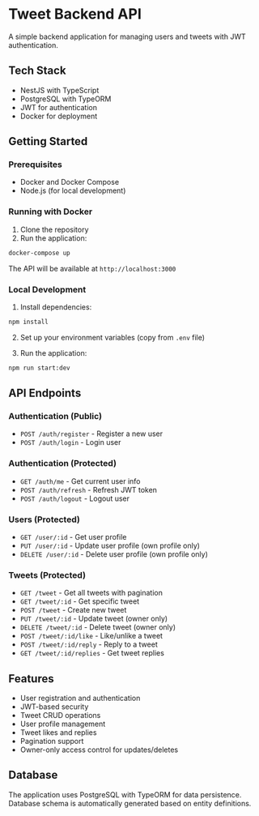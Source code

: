 # Tweet Backend API

A simple backend application for managing users and tweets with JWT authentication.

## Tech Stack

- NestJS with TypeScript
- PostgreSQL with TypeORM
- JWT for authentication
- Docker for deployment

## Getting Started

### Prerequisites
- Docker and Docker Compose
- Node.js (for local development)

### Running with Docker

1. Clone the repository
2. Run the application:
```bash
docker-compose up
```

The API will be available at `http://localhost:3000`

### Local Development

1. Install dependencies:
```bash
npm install
```

2. Set up your environment variables (copy from `.env` file)

3. Run the application:
```bash
npm run start:dev
```

## API Endpoints

### Authentication (Public)
- `POST /auth/register` - Register a new user
- `POST /auth/login` - Login user

### Authentication (Protected)
- `GET /auth/me` - Get current user info
- `POST /auth/refresh` - Refresh JWT token
- `POST /auth/logout` - Logout user

### Users (Protected)
- `GET /user/:id` - Get user profile
- `PUT /user/:id` - Update user profile (own profile only)
- `DELETE /user/:id` - Delete user profile (own profile only)

### Tweets (Protected)
- `GET /tweet` - Get all tweets with pagination
- `GET /tweet/:id` - Get specific tweet
- `POST /tweet` - Create new tweet
- `PUT /tweet/:id` - Update tweet (owner only)
- `DELETE /tweet/:id` - Delete tweet (owner only)
- `POST /tweet/:id/like` - Like/unlike a tweet
- `POST /tweet/:id/reply` - Reply to a tweet
- `GET /tweet/:id/replies` - Get tweet replies

## Features

- User registration and authentication
- JWT-based security
- Tweet CRUD operations
- User profile management
- Tweet likes and replies
- Pagination support
- Owner-only access control for updates/deletes

## Database

The application uses PostgreSQL with TypeORM for data persistence. Database schema is automatically generated based on entity definitions.
